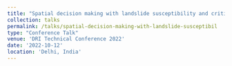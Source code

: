 ```yaml
---
title: "Spatial decision making with landslide susceptibility and critical infrastructure"
collection: talks
permalink: /talks/spatial-decision-making-with-landslide-susceptibil
type: "Conference Talk"
venue: 'DRI Technical Conference 2022'
date: '2022-10-12'
location: 'Delhi, India'
---
```


